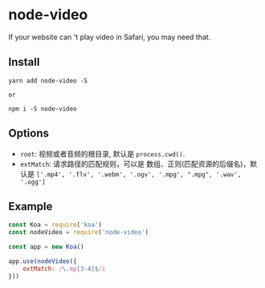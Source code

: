 # node-video

If your website can 't play video in Safari, you may need that.

## Install

```shell
yarn add node-video -S

or 

npm i -S node-video
```

## Options

* `root`: 视频或者音频的根目录, 默认是 `process.cwd()`.
* `extMatch`: 请求路径的匹配规则，可以是 数组、正则(匹配资源的后缀名)，默认是 `['.mp4', '.flv', '.webm', '.ogv', '.mpg', ".mpg", '.wav', '.ogg']`

## Example

```javascript
const Koa = require('koa')
const nodeVideo = require('node-video')

const app = new Koa()

app.use(nodeVideo({
    extMatch: /\.mp[3-4]$/i
}))
```
